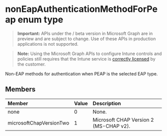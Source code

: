 ﻿# nonEapAuthenticationMethodForPeap enum type

> **Important:** APIs under the / beta version in Microsoft Graph are in preview and are subject to change. Use of these APIs in production applications is not supported.

> **Note:** Using the Microsoft Graph APIs to configure Intune controls and policies still requires that the Intune service is [correctly licensed](https://go.microsoft.com/fwlink/?linkid=839381) by the customer.

Non-EAP methods for authentication when PEAP is the selected EAP type.
## Members
|Member|Value|Description|
|:---|:---|:---|
|none|0|None.|
|microsoftChapVersionTwo|1|Microsoft CHAP Version 2 (MS-CHAP v2).|






